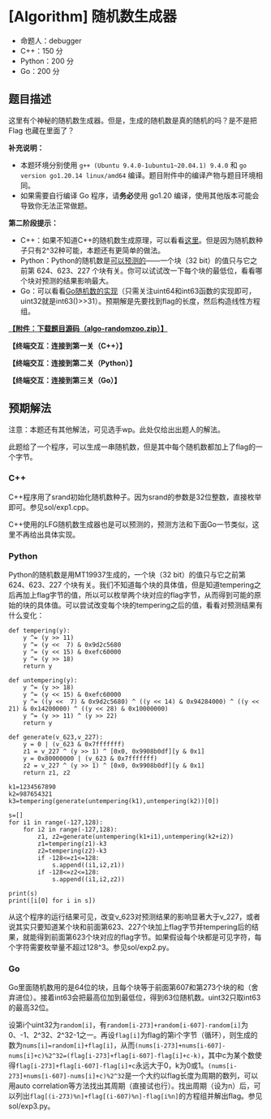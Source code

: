 # [Algorithm] 随机数生成器

- 命题人：debugger
- C++：150 分
- Python：200 分
- Go：200 分

## 题目描述

<p>这里有个神秘的随机数生成器。但是，生成的随机数是真的随机的吗？是不是把 Flag 也藏在里面了？</p>
<p><strong>补充说明：</strong></p>
<ul>
<li>本题环境分别使用 <code>g++ (Ubuntu 9.4.0-1ubuntu1~20.04.1) 9.4.0</code> 和 <code>go version go1.20.14 linux/amd64</code> 编译。题目附件中的编译产物与题目环境相同。</li>
<li>如果需要自行编译 Go 程序，请<strong>务必</strong>使用 go1.20 编译，使用其他版本可能会导致你无法正常做题。</li>
</ul>
<div class="well">
<p><strong>第二阶段提示：</strong></p>
<ul>
<li>C++：如果不知道C++的随机数生成原理，可以看看<a target="_blank" rel="noopener noreferrer" href="https://www.mathstat.dal.ca/~selinger/random/">这里</a>。但是因为随机数种子只有2^32种可能，本题还有更简单的做法。</li>
<li>Python：Python的随机数是<a target="_blank" rel="noopener noreferrer" href="https://github.com/kmyk/mersenne-twister-predictor">可以预测的</a>——一个块（32 bit）的值只与它之前第 624、623、227 个块有关。你可以试试改一下每个块的最低位，看看哪个块对预测的结果影响最大。</li>
<li>Go：可以看看<a target="_blank" rel="noopener noreferrer" href="https://github.com/PKU-GeekGame/geekgame-2nd/blob/master/official_writeup/sweeper2/sol/gorand.py">Go随机数的实现</a>（只需关注uint64和int63函数的实现即可，uint32就是int63()&gt;&gt;31）。预期解是先要找到flag的长度，然后构造线性方程组。</li>
</ul>
</div>

**[【附件：下载题目源码（algo-randomzoo.zip）】](attachment/algo-randomzoo.zip)**

**【终端交互：连接到第一关（C++）】**

**【终端交互：连接到第二关（Python）】**

**【终端交互：连接到第三关（Go）】**

## 预期解法
注意：本题还有其他解法，可见选手wp。此处仅给出出题人的解法。

此题给了一个程序，可以生成一串随机数，但是其中每个随机数都加上了flag的一个字节。

### C++
C++程序用了srand初始化随机数种子。因为srand的参数是32位整数，直接枚举即可。参见sol/exp1.cpp。

C++使用的LFG随机数生成器也是可以预测的，预测方法和下面Go一节类似，这里不再给出具体实现。

### Python
Python的随机数是用MT19937生成的，一个块（32 bit）的值只与它之前第 624、623、227 个块有关。我们不知道每个块的具体值，但是知道tempering之后再加上flag字节的值，所以可以枚举两个块对应的flag字节，从而得到可能的原始的块的具体值。可以尝试改变每个块的tempering之后的值，看看对预测结果有什么变化：
```
def tempering(y):
    y ^= (y >> 11)
    y ^= (y <<  7) & 0x9d2c5680
    y ^= (y << 15) & 0xefc60000
    y ^= (y >> 18)
    return y

def untempering(y):
    y ^= (y >> 18)
    y ^= (y << 15) & 0xefc60000
    y ^= ((y <<  7) & 0x9d2c5680) ^ ((y << 14) & 0x94284000) ^ ((y << 21) & 0x14200000) ^ ((y << 28) & 0x10000000)
    y ^= (y >> 11) ^ (y >> 22)
    return y

def generate(v_623,v_227):
    y = 0 | (v_623 & 0x7fffffff)
    z1 = v_227 ^ (y >> 1) ^ [0x0, 0x9908b0df][y & 0x1]
    y = 0x80000000 | (v_623 & 0x7fffffff)
    z2 = v_227 ^ (y >> 1) ^ [0x0, 0x9908b0df][y & 0x1]
    return z1, z2

k1=1234567890
k2=987654321
k3=tempering(generate(untempering(k1),untempering(k2))[0])

s=[]
for i1 in range(-127,128):
    for i2 in range(-127,128):
        z1, z2=generate(untempering(k1+i1),untempering(k2+i2))
        z1=tempering(z1)-k3
        z2=tempering(z2)-k3
        if -128<=z1<=128:
            s.append((i1,i2,z1))
        if -128<=z2<=128:
            s.append((i1,i2,z2))

print(s)
print([i[0] for i in s])
```

从这个程序的运行结果可见，改变v_623对预测结果的影响显著大于v_227，或者说其实只要知道某个块和前面第623、227个块加上flag字节并tempering后的结果，就能得到前面第623个块对应的flag字节。如果假设每个块都是可见字符，每个字符需要枚举量不超过128^3。参见sol/exp2.py。
### Go

Go里面随机数用的是64位的块，且每个块等于前面第607和第273个块的和（舍弃进位）。接着int63会把最高位加到最低位，得到63位随机数。uint32只取int63的最高32位。

设第i个uint32为`random[i]`，有`random[i-273]+random[i-607]-random[i]`为0、-1、2^32、2^32-1之一。再设`flag[i]`为flag的第i个字节（循环），则生成的数为`nums[i]=random[i]+flag[i]`，从而`(nums[i-273]+nums[i-607]-nums[i]+c)%2^32=(flag[i-273]+flag[i-607]-flag[i]+c-k)`，其中c为某个数使得`flag[i-273]+flag[i-607]-flag[i]+c`永远大于0，k为0或1。`(nums[i-273]+nums[i-607]-nums[i]+c)%2^32`是一个大约以flag长度为周期的数列，可以用auto correlation等方法找出其周期（直接试也行）。找出周期（设为n）后，可以列出`flag[(i-273)%n]+flag[(i-607)%n]-flag[i%n]`的方程组并解出flag。参见sol/exp3.py。

